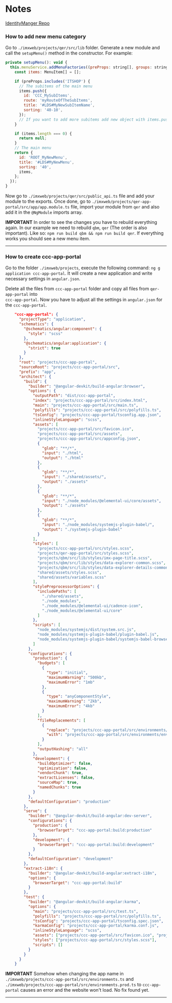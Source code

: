 # Notes
[IdentityManger Repo](https://github.com/OneIdentity/IdentityManager.Imx)

### How to add new menu category

Go to ``./imxweb/projects/qer/src/lib`` folder. Generate a new module and call the ``setupMenu()`` method in the constructor. For example:

  ``` javascript
  private setupMenu(): void {
    this.menuService.addMenuFactories((preProps: string[], groups: string[]) => {
      const items: MenuItem[] = [];

      if (preProps.includes('ITSHOP') {
        // The subitems of the main menu
        items.push({
          id: 'CCC_MySubItems',
          route: 'myRouteOfTheSubItems',
          title: '#LDS#MyNewSubItemName',
          sorting: '40-10',
        });
        // If you want to add more subitems add new object with items.push
      }

      if (items.length === 0) {
        return null;
      }
      // The main menu
      return {
        id: 'ROOT_MyNewMenu',
        title: '#LDS#MyNewMenu',
        sorting: '40',
        items,
      };
    });
  }
  ```

Now go to ``./imxweb/projects/qer/src/public_api.ts`` file and add your module to the exports. Once done, go to ``./imxweb/projects/qer-app-portal/src/app/app.module.ts`` file, import your module from ``qer`` and also add it in the ``@NgModule`` imports array. 
  
**IMPORTANT** 
In order to see the changes you have to rebuild everything again. In our example we need to rebuild ``qbm``, ``qer`` (The order is also important). Like so: ``npm run build qbm && npm run build qer``. If everything works you should see a new menu item. 

---
### How to create ccc-app-portal
Go to the folder `./imxweb/projects`, execute the following command: `ng g application ccc-app-portal`. It will create a new application and write necessary settings in `angular.json`. 

Delete all the files from `ccc-app-portal` folder and copy all files  from `qer-app-portal`  into  
`ccc-app-portal`. Now you have to adjust all the settings in `angular.json` for the `ccc-app-portal`.

```json
    "ccc-app-portal": {
      "projectType": "application",
      "schematics": {
        "@schematics/angular:component": {
          "style": "scss"
        },
        "@schematics/angular:application": {
          "strict": true
        }
      },
      "root": "projects/ccc-app-portal",
      "sourceRoot": "projects/ccc-app-portal/src",
      "prefix": "app",
      "architect": {
        "build": {
          "builder": "@angular-devkit/build-angular:browser",
          "options": {
            "outputPath": "dist/ccc-app-portal",
            "index": "projects/ccc-app-portal/src/index.html",
            "main": "projects/ccc-app-portal/src/main.ts",
            "polyfills": "projects/ccc-app-portal/src/polyfills.ts",
            "tsConfig": "projects/ccc-app-portal/tsconfig.app.json",
            "inlineStyleLanguage": "scss",
            "assets": [
              "projects/ccc-app-portal/src/favicon.ico",
              "projects/ccc-app-portal/src/assets",
              "projects/ccc-app-portal/src/appconfig.json",
              {
                "glob": "**/*",
                "input": "./html",
                "output": "./html"
              },
              {
                "glob": "**/*",
                "input": "./shared/assets/",
                "output": "./assets"
              },
              {
                "glob": "**/*",
                "input": "./node_modules/@elemental-ui/core/assets",
                "output": "./assets"
              },
              {
                "glob": "**/*",
                "input": "./node_modules/systemjs-plugin-babel/",
                "output": "./systemjs-plugin-babel"
              }
            ],
            "styles": [
              "projects/ccc-app-portal/src/styles.scss",
              "projects/qer-app-portal/src/styles.scss",
              "projects/qbm/src/lib/styles/imx-page-title.scss",
              "projects/qbm/src/lib/styles/data-explorer-common.scss",
              "projects/qbm/src/lib/styles/data-explorer-details-common.scss",
              "shared/assets/styles.scss",
              "shared/assets/variables.scss"
            ],
            "stylePreprocessorOptions": {
              "includePaths": [
                "./shared/assets",
                "./node_modules",
                "./node_modules/@elemental-ui/cadence-icon",
                "./node_modules/@elemental-ui/core"
              ]
            },
            "scripts": [
              "node_modules/systemjs/dist/system.src.js",
              "node_modules/systemjs-plugin-babel/plugin-babel.js",
              "node_modules/systemjs-plugin-babel/systemjs-babel-browser.js"
            ]
          },
          "configurations": {
            "production": {
              "budgets": [
                {
                  "type": "initial",
                  "maximumWarning": "500kb",
                  "maximumError": "1mb"
                },
                {
                  "type": "anyComponentStyle",
                  "maximumWarning": "2kb",
                  "maximumError": "4kb"
                }
              ],
              "fileReplacements": [
                {
                  "replace": "projects/ccc-app-portal/src/environments/environment.ts",
                  "with": "projects/ccc-app-portal/src/environments/environment.prod.ts"
                }
              ],
              "outputHashing": "all"
            },
            "development": {
              "buildOptimizer": false,
              "optimization": false,
              "vendorChunk": true,
              "extractLicenses": false,
              "sourceMap": true,
              "namedChunks": true
            }
          },
          "defaultConfiguration": "production"
        },
        "serve": {
          "builder": "@angular-devkit/build-angular:dev-server",
          "configurations": {
            "production": {
              "browserTarget": "ccc-app-portal:build:production"
            },
            "development": {
              "browserTarget": "ccc-app-portal:build:development"
            }
          },
          "defaultConfiguration": "development"
        },
        "extract-i18n": {
          "builder": "@angular-devkit/build-angular:extract-i18n",
          "options": {
            "browserTarget": "ccc-app-portal:build"
          }
        },
        "test": {
          "builder": "@angular-devkit/build-angular:karma",
          "options": {
            "main": "projects/ccc-app-portal/src/test.ts",
            "polyfills": "projects/ccc-app-portal/src/polyfills.ts",
            "tsConfig": "projects/ccc-app-portal/tsconfig.spec.json",
            "karmaConfig": "projects/ccc-app-portal/karma.conf.js",
            "inlineStyleLanguage": "scss",
            "assets": ["projects/ccc-app-portal/src/favicon.ico", "projects/ccc-app-portal/src/assets"],
            "styles": ["projects/ccc-app-portal/src/styles.scss"],
            "scripts": []
          }
        }
      }
    }
```

**IMPORTANT** Somehow when changing the app name in `./imxweb/projects/ccc-app-portal/src/environments.ts` and `./imxweb/projects/ccc-app-portal/src/environments.prod.ts` to `ccc-app-portal` causes an error and the website won't load. No fix found yet.  

---